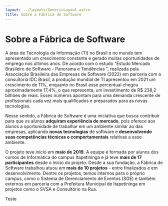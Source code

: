 ```yaml
---
layout: ../layouts/GenericLayout.astro
title: Sobre a Fábrica de Software
---
```

# Sobre a Fábrica de Software

A área de Tecnologia da Informação (TI) no Brasil e no mundo tem apresentado um crescimento constante e gerado muitas oportunidades de emprego nos últimos anos. De acordo com o estudo “Estudo Mercado Brasileiro de Software - Panorama e Tendências ”, realizada pela Associação Brasileira das Empresas de Software (2022) em parceria com a consultoria IDC Brasil, a produção mundial de TI apresentou em 2021 um crescimento de 11%, enquanto no Brasil esse percentual chegou aproximadamente 17,4%, o que representa, um investimento de R$ 238,2 bilhões de reais. Esses números apontam para uma demanda crescente de profissionais cada vez mais qualificados e preparados para as novas tecnologias.

Nesse sentido, a Fábrica de Software é uma iniciativa que busca contribuir para que os alunos **adquiram experiência de mercado**, pois oferece aos alunos a oportunidade de trabalhar em um ambiente similar ao das empresas, aplicando **novas tecnologias** de software e **desenvolvendo suas competências técnicas e comportamentais** relativas a esse ambiente.

O projeto teve início em **maio de 2019**. A equipe é formada por alunos dos cursos de Informática do campus Itapetininga e já teve **mais de 17 participantes** desde o ínicio do projeto. Desde a sua fundação, a Fábrica de Software trabalhou atuou em **mais de 10 projetos** - entre finalizados e em desenvolvimento. Dentre os projetos, temos internos para o próprio campus, como o Sistema de Gerenciamento de Eventos (SGE) e também externos em parceria com a Prefeitura Municipal de Itapetininga em projetos como o SVSA e Consultório na Rua.

Teste
